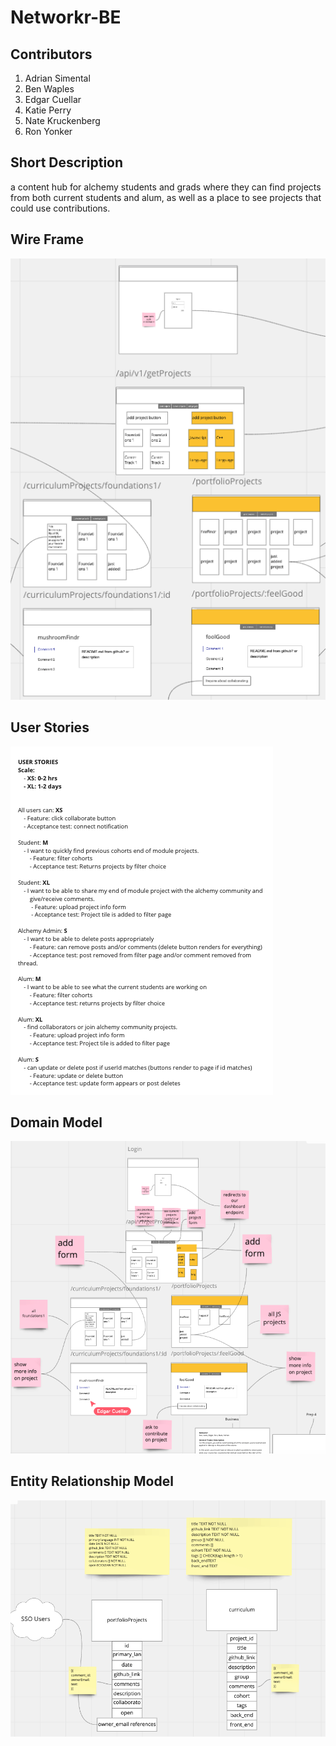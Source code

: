 # Networkr-BE

## Contributors
1. Adrian Simental
1. Ben Waples
1. Edgar Cuellar
1. Katie Perry
1. Nate Kruckenberg
1. Ron Yonker

## Short Description
a content hub for alchemy students and grads where they can find projects from both current students and alum, as well as a place to see projects that could use contributions.

## Wire Frame
<img src="./assets/wireframe.png" alt="wire frame" />

## User Stories
<img src="./assets/userStories.png" alt="user Stories" />

## Domain Model
<img src="./assets/domain model.png" alt="domain model" />

## Entity Relationship Model
<img src="./assets/ed.png" alt="entity relationship model" />